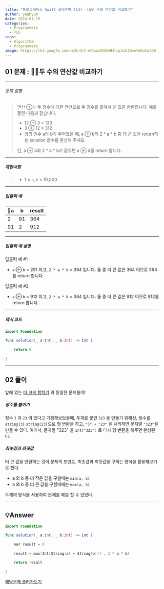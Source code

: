 ```yaml
---
title: "프로그래머스 Swift 코테준비 (14) -\b두 수의 연산값 비교하기"
author: yeahyun
date: 2024-01-15
categories:
  - Programmers
  - 기초
tags:
  - Algorithm
  - Programmers
image: https://lh3.google.com/u/0/d/1-e5Gwx2UQReBJhqc3ib1BvoYmKuCatQB
---
```

## 01 문제 : 두 수의 연산값 비교하기
---
###### 문제 설명

>연산 ⊕는 두 정수에 대한 연산으로 두 정수를 붙여서 쓴 값을 반환합니다. 예를 들면 다음과 같습니다.
>
>- 12 ⊕ 3 = 123
>- 3 ⊕ 12 = 312
>- 양의 정수 a와 b가 주어졌을 때, a ⊕ b와 2 * a * b 중 더 큰 값을 return하는 solution 함수를 완성해 주세요.
>
>단, a ⊕ b와 2 * a * b가 같으면 a ⊕ b를 return 합니다.

- ---
##### 제한사항
>- 1 ≤ `a`, `b` < 10,000



---

##### 입출력 예

| a | b | result |
| ---- | ---- | ---- |
| 2 | 91 | 364 |
| 91 | 2 | 912 |

---
##### 입출력 예 설명

입출력 예 #1
- `a` ⊕ `b` = 291 이고, `2 * a * b` = 364 입니다. 둘 중 더 큰 값은 364 이므로 364를 return 합니다.

입출력 예 #2
- `a` ⊕ `b` = 912 이고, `2 * a * b` = 364 입니다. 둘 중 더 큰 값은 912 이므로 912를 return 합니다.

---

##### 제시 코드

```swift
import Foundation

func solution(_ a:Int, _ b:Int) -> Int {
    
    return 0
    
}
```


---
## 02 풀이 

앞에 있는 [더 크게 합치기](https://yeahyunkim.github.io/posts/%ED%94%84%EB%A1%9C%EA%B7%B8%EB%9E%98%EB%A8%B8%EC%8A%A4-Swift-%EC%BD%94%ED%85%8C%EC%A4%80%EB%B9%84-(12)/) 와 동일한 문제풀이!

##### 정수를 붙이기

정수 `3` 과 `23` 이 있다고 가정해보았을때, 두개를 붙인 `323` 을 만들기 위해선,
정수를 `string(3)` `string(23)`으로 형 변환을 하고, `"3" + "23"` 을 처리하면 문자열 `"323"`을 만들 수 있다.
여기서, 문자열 "323" 을 `Int("323")` 로 다시 형 변환을 해주면 완성된다.


##### 최솟값과 최댓값

더 큰 값을 반환하는 것이 문제의 포인트,
최솟값과 최댓값을 구하는 방식을 활용해보기로 했다.

- a 와 b 중 더 작은 값을 구할때는 `min(a, b)` 
- a 와 b 중 더 큰 값을 구할때에는 `max(a, b)`


두개의 방식을 사용하여 문제를 해결 할 수 있었다.
 

---

## 💡Answer

```swift
import Foundation

func solution(_ a:Int, _ b:Int) -> Int {
    
    var result = 0
    
    result = max(Int(String(a) + String(b))! , 2 * a * b)
    
    return result
    
}
```


[해당문제 풀러가보기](https://school.programmers.co.kr/learn/courses/30/lessons/181938)


